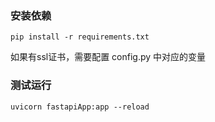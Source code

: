 ### 安装依赖
```
pip install -r requirements.txt
```

如果有ssl证书，需要配置 config.py 中对应的变量

### 测试运行
```
uvicorn fastapiApp:app --reload
```